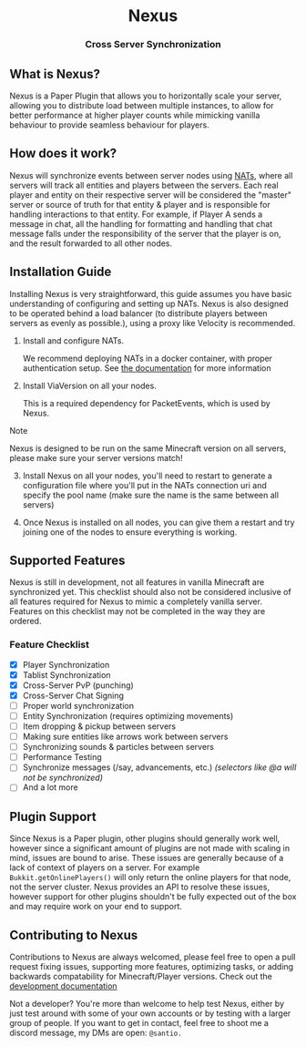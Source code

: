 <div align="center">

# Nexus

### Cross Server Synchronization

</div>

## What is Nexus?

Nexus is a Paper Plugin that allows you to horizontally scale your server, allowing you to distribute load between 
multiple instances, to allow for better performance at higher player counts while mimicking vanilla behaviour to 
provide seamless behaviour for players.

## How does it work?

Nexus will synchronize events between server nodes using [NATs](https://nats.io), where all servers will track
all entities and players between the servers. Each real player and entity on their respective server will be considered
the "master" server or source of truth for that entity & player and is responsible for handling interactions to that
entity. For example, if Player A sends a message in chat, all the handling for formatting and handling that chat message
falls under the responsibility of the server that the player is on, and the result forwarded to all other nodes.

## Installation Guide

Installing Nexus is very straightforward, this guide assumes you have basic understanding of configuring and setting
up NATs. Nexus is also designed to be operated behind a load balancer (to distribute players between servers as evenly 
as possible.), using a proxy like Velocity is recommended.

1. Install and configure NATs. 

    We recommend deploying NATs in a docker container, with proper authentication setup. See
    [the documentation](https://docs.nats.io/running-a-nats-service/introduction/installation#installing-via-docker) for 
    more information


2. Install ViaVersion on all your nodes.

   This is a required dependency for PacketEvents, which is used by Nexus.


> [!NOTE]  
> Nexus is designed to be run on the same Minecraft version on all servers, please make sure your server versions match!
3. Install Nexus on all your nodes, you'll need to restart to generate a configuration file where you'll put in the NATs
connection uri and specify the pool name (make sure the name is the same between all servers)


4. Once Nexus is installed on all nodes, you can give them a restart and try joining one of the nodes to ensure 
everything is working.

## Supported Features

Nexus is still in development, not all features in vanilla Minecraft are synchronized yet. This checklist should also 
not be considered inclusive of all features required for Nexus to mimic a completely vanilla server. Features on this
checklist may not be completed in the way they are ordered.

### Feature Checklist

- [x] Player Synchronization
- [x] Tablist Synchronization
- [x] Cross-Server PvP (punching)
- [x] Cross-Server Chat Signing
- [ ] Proper world synchronization
- [ ] Entity Synchronization (requires optimizing movements)
- [ ] Item dropping & pickup between servers
- [ ] Making sure entities like arrows work between servers
- [ ] Synchronizing sounds & particles between servers
- [ ] Performance Testing
- [ ] Synchronize messages (/say, advancements, etc.) *(selectors like @a will not be synchronized)*
- [ ] And a lot more

## Plugin Support

Since Nexus is a Paper plugin, other plugins should generally work well, however since a significant amount of plugins
are not made with scaling in mind, issues are bound to arise. These issues are generally because of a lack of context
of players on a server. For example `Bukkit.getOnlinePlayers()` will only return the online players for that node, not 
the server cluster. Nexus provides an API to resolve these issues, however support for other plugins shouldn't be fully
expected out of the box and may require work on your end to support.

## Contributing to Nexus

Contributions to Nexus are always welcomed, please feel free to open a pull request fixing issues, supporting more
features, optimizing tasks, or adding backwards compatability for Minecraft/Player versions. Check out the [development
documentation](./docs/DEVELOPMENT.md)

Not a developer? You're more than welcome to help test Nexus, either by just test around with some of your own accounts
or by testing with a larger group of people. If you want to get in contact, feel free to shoot me a discord message,
my DMs are open: `@santio.`